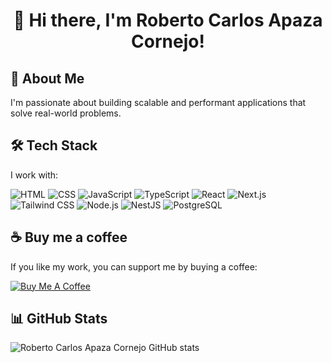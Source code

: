 <h1 align="center">👋 Hi there, I'm Roberto Carlos Apaza Cornejo!</h1>

## 🚀 About Me
I'm passionate about building scalable and performant applications that solve real-world problems.

## 🛠️ Tech Stack
I work with:

![HTML](https://img.shields.io/badge/-HTML-E34F26?style=flat-square&logo=html5&logoColor=white)
![CSS](https://img.shields.io/badge/-CSS-1572B6?style=flat-square&logo=css3)
![JavaScript](https://img.shields.io/badge/-JavaScript-F7DF1E?style=flat-square&logo=javascript&logoColor=black)
![TypeScript](https://img.shields.io/badge/-TypeScript-3178C6?style=flat-square&logo=typescript&logoColor=white)
![React](https://img.shields.io/badge/-React-61DAFB?style=flat-square&logo=react&logoColor=black)
![Next.js](https://img.shields.io/badge/-Next.js-000000?style=flat-square&logo=next.js&logoColor=white)
![Tailwind CSS](https://img.shields.io/badge/-TailwindCSS-38B2AC?style=flat-square&logo=tailwind-css&logoColor=white)
![Node.js](https://img.shields.io/badge/-Node.js-339933?style=flat-square&logo=node.js&logoColor=white)
![NestJS](https://img.shields.io/badge/-NestJS-E0234E?style=flat-square&logo=nestjs&logoColor=white)
![PostgreSQL](https://img.shields.io/badge/-PostgreSQL-336791?style=flat-square&logo=postgresql&logoColor=white)


## ☕ Buy me a coffee
If you like my work, you can support me by buying a coffee:

[![Buy Me A Coffee](https://img.shields.io/badge/Buy%20Me%20A%20Coffee-orange?style=flat-square&logo=buy-me-a-coffee)](https://www.buymeacoffee.com/tuusuario)

## 📊 GitHub Stats
![Roberto Carlos Apaza Cornejo GitHub stats](https://github-readme-stats.vercel.app/api?username=TU_USUARIO&show_icons=true&theme=dark)

